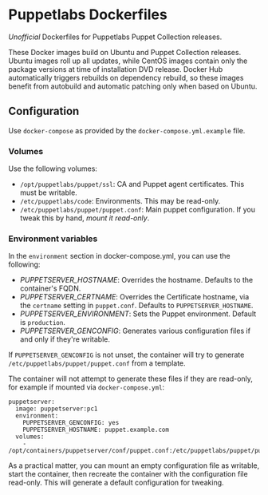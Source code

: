 # Puppetlabs Dockerfiles

*Unofficial* Dockerfiles for Puppetlabs Puppet Collection releases.

These Docker images build on Ubuntu and Puppet Collection releases.
Ubuntu images roll up all updates, while CentOS images contain only
the package versions at time of installation DVD release.  Docker
Hub automatically triggers rebuilds on dependency rebuild, so these
images benefit from autobuild and automatic patching only when
based on Ubuntu.

## Configuration

Use `docker-compose` as provided by the `docker-compose.yml.example`
file.

### Volumes

Use the following volumes:

* `/opt/puppetlabs/puppet/ssl`: CA and Puppet agent certificates.
This must be writable.
* `/etc/puppetlabs/code`:  Environments.  This may be read-only.
* `/etc/puppetlabs/puppet/puppet.conf`:  Main puppet configuration.
If you tweak this by hand, _mount it read-only_.

### Environment variables

In the `environment` section in docker-compose.yml, you can use the
following:

* *PUPPETSERVER_HOSTNAME*: Overrides the hostname.  Defaults to the
container's FQDN.
* *PUPPETSERVER_CERTNAME*: Overrides the Certificate hostname, via
the `certname` setting in `puppet.conf`.  Defaults to
`PUPPETSERVER_HOSTNAME`.
* *PUPPETSERVER_ENVIRONMENT*:  Sets the Puppet environment.  Default
is `production`.
* *PUPPETSERVER_GENCONFIG*:  Generates various configuration files
if and only if they're writable.

If `PUPPETSERVER_GENCONFIG` is not unset, the container will try to
generate `/etc/puppetlabs/puppet/puppet.conf` from a template.

The container will not attempt to generate these files if they are
read-only, for example if mounted via `docker-compose.yml`:

```
puppetserver:
  image: puppetserver:pc1
  environment:
    PUPPETSERVER_GENCONFIG: yes
    PUPPETSERVER_HOSTNAME: puppet.example.com
  volumes:
    - /opt/containers/puppetserver/conf/puppet.conf:/etc/puppetlabs/puppet/puppet.conf:ro
```

As a practical matter, you can mount an empty configuration file as
writable, start the container, then recreate the container with the
configuration file read-only.  This will generate a default
configuration for tweaking.
